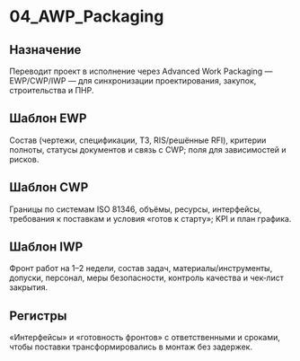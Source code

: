 # 04_AWP_Packaging

## Назначение
Переводит проект в исполнение через Advanced Work Packaging — EWP/CWP/IWP — для синхронизации проектирования, закупок, строительства и ПНР.

## Шаблон EWP
Состав (чертежи, спецификации, ТЗ, RIS/решённые RFI), критерии полноты, статусы документов и связь с CWP; поля для зависимостей и рисков.

## Шаблон CWP
Границы по системам ISO 81346, объёмы, ресурсы, интерфейсы, требования к поставкам и условия «готов к старту»; KPI и план графика.

## Шаблон IWP
Фронт работ на 1–2 недели, состав задач, материалы/инструменты, допуски, персонал, меры безопасности, контроль качества и чек‑лист закрытия.

## Регистры
«Интерфейсы» и «готовность фронтов» с ответственными и сроками, чтобы поставки трансформировались в монтаж без задержек.
